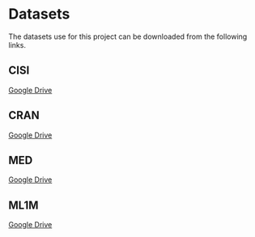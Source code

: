 # Datasets

The datasets use for this project can be downloaded from the following links.

## CISI

[Google Drive](https://drive.google.com/drive/folders/1do9YSQ-JTYYW_1O7YkwzXlthaQ4E1Eke?usp=sharing)

## CRAN

[Google Drive](https://drive.google.com/drive/folders/1sQ-aShTAH9X2SNF2taoQXW_OOj15Gihd?usp=sharing)

## MED

[Google Drive](https://drive.google.com/drive/folders/1_DdhiBHxqUgmlY42WUrAwI87MSipYt4j?usp=sharing)

## ML1M

[Google Drive](https://drive.google.com/drive/folders/1CNaFvoNLJ7kMi54uBpGxzkiT3LJRF7S7?usp=sharing)
